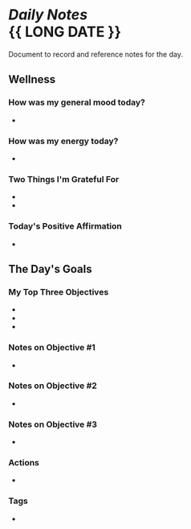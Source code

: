 # _Daily Notes_ <br/> {{ LONG DATE }}
Document to record and reference notes for the day.


## Wellness
### How was my general mood today?
- 

### How was my energy today?
- 

### Two Things I'm Grateful For
- 
- 

### Today's Positive Affirmation
- 

## The Day's Goals
### My Top Three Objectives
- 
- 
- 

### Notes on Objective #1
- 

### Notes on Objective #2
- 

### Notes on Objective #3
- 

### Actions
- 

### Tags
- 
